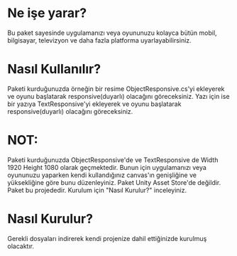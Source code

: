 # Ne işe yarar?
Bu paket sayesinde uygulamanızı veya oyununuzu kolayca bütün mobil, bilgisayar, televizyon ve daha fazla platforma uyarlayabilirsiniz.

# Nasıl Kullanılır?
Paketi kurduğunuzda örneğin bir resime ObjectResponsive.cs'yi ekleyerek ve oyunu başlatarak responsive(duyarlı) olacağını göreceksiniz.
Yazı için ise bir yazıya TextResponsive'yi ekleyerek ve oyunu başlatarak responsive(duyarlı) olacağını göreceksiniz.

# NOT:
Paketi kurduğunuzda ObjectResponsive'de ve TextResponsive de Width 1920 Height 1080 olarak geçmektedir. Bunun için uygulamanızı veya oyununuzu yaparken kendi kullandığınız canvas'ın genişliğine ve yüksekliğine göre bunu düzenleyiniz.
Paket Unity Asset Store'de değildir. Paket bu projededir. 
Kurulum için "Nasıl Kurulur?" inceleyiniz.

# Nasıl Kurulur?
Gerekli dosyaları indirerek kendi projenize dahil ettiğinizde kurulmuş olacaktır.
